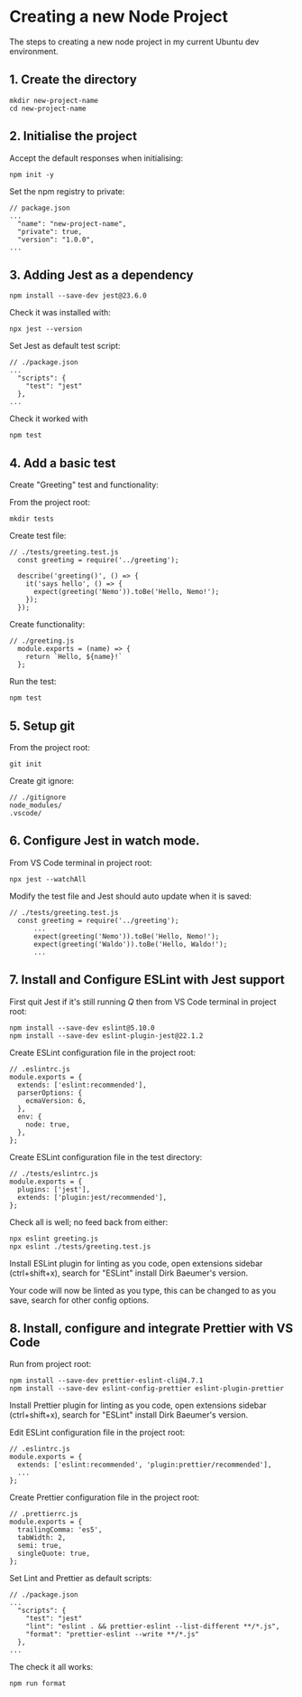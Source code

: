 # Creating a new Node Project
The steps to creating a new node project in my current Ubuntu dev environment.

## 1. Create the directory
```
mkdir new-project-name
cd new-project-name
```

## 2. Initialise the project
Accept the default responses when initialising:
```
npm init -y
```

Set the npm registry to private:
```
// package.json
...
  "name": "new-project-name",
  "private": true,
  "version": "1.0.0",
...
```

## 3. Adding Jest as a dependency
```
npm install --save-dev jest@23.6.0
```

Check it was installed with:
```
npx jest --version
```

Set Jest as default test script:
```
// ./package.json
...
  "scripts": {
    "test": "jest"
  },
...
```

Check it worked with
```
npm test
```
## 4. Add a basic test
Create "Greeting" test and functionality:

From the project root:
```
mkdir tests
```

Create test file:
```
// ./tests/greeting.test.js
  const greeting = require('../greeting');

  describe('greeting()', () => {
    it('says hello', () => {
      expect(greeting('Nemo')).toBe('Hello, Nemo!');
    });
  });      
```

Create functionality:
```
// ./greeting.js
  module.exports = (name) => {
    return `Hello, ${name}!`
  };      
```

Run the test:
```
npm test
```

## 5. Setup git
From the project root:
```
git init
```

Create git ignore:
```
// ./gitignore
node_modules/
.vscode/
```

## 6. Configure Jest in watch mode.
From VS Code terminal in project root:
```
npx jest --watchAll
```

Modify the test file and Jest should auto update when it is saved:
```
// ./tests/greeting.test.js
  const greeting = require('../greeting');
      ...
      expect(greeting('Nemo')).toBe('Hello, Nemo!');
      expect(greeting('Waldo')).toBe('Hello, Waldo!');
      ...  
```

## 7. Install and Configure ESLint with Jest support
First quit Jest if it's still running *Q* then
from VS Code terminal in project root:
```
npm install --save-dev eslint@5.10.0
npm install --save-dev eslint-plugin-jest@22.1.2
```

Create ESLint configuration file in the project root:
```
// .eslintrc.js
module.exports = {
  extends: ['eslint:recommended'],
  parserOptions: {
    ecmaVersion: 6,
  },
  env: {
    node: true,
  },
};
```

Create ESLint configuration file in the test directory:
```
// ./tests/eslintrc.js
module.exports = {
  plugins: ['jest'],
  extends: ['plugin:jest/recommended'],
};
```

Check all is well; no feed back from either:
```
npx eslint greeting.js
npx eslint ./tests/greeting.test.js
```

Install ESLint plugin for linting as you code, open extensions
sidebar (ctrl+shift+x), search for "ESLint" install Dirk Baeumer's version.

Your code will now be linted as you type, this can be changed to as you save, search for other config options.

## 8. Install, configure and integrate Prettier with VS Code
Run from project root:
```
npm install --save-dev prettier-eslint-cli@4.7.1
npm install --save-dev eslint-config-prettier eslint-plugin-prettier
```

Install Prettier plugin for linting as you code, open extensions
sidebar (ctrl+shift+x), search for "ESLint" install Dirk Baeumer's version.

Edit ESLint configuration file in the project root:
```
// .eslintrc.js
module.exports = {
  extends: ['eslint:recommended', 'plugin:prettier/recommended'],
  ...
};
```

Create Prettier configuration file in the project root:
```
// .prettierrc.js
module.exports = {
  trailingComma: 'es5',
  tabWidth: 2,
  semi: true,
  singleQuote: true,
};
```

Set Lint and Prettier as default scripts:
```
// ./package.json
...
  "scripts": {
    "test": "jest"
    "lint": "eslint . && prettier-eslint --list-different **/*.js",
    "format": "prettier-eslint --write **/*.js"    
  },
...
```
The check it all works:
```
npm run format
```
